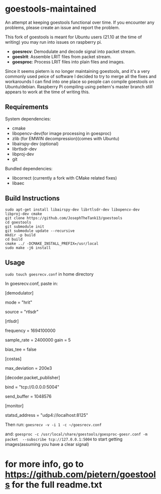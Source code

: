 # goestools-maintained

An attempt at keeping goestools functional over time. If you encounter any problems, please create an issue and report the problem.

This fork of goestools is meant for Ubuntu users (21.10 at the time of writing) you may run into issues on raspberry pi.

* **goesrecv**: Demodulate and decode signal into packet stream.
* **goeslrit**: Assemble LRIT files from packet stream.
* **goesproc**: Process LRIT files into plain files and images.

Since it seems pietern is no longer maintaining goestools, and it's a very commonly used peice of software I decided to try to merge all the fixes and workarounds I can find into one place so people can compile goestools on Ubuntu/debian. Raspberry Pi compiling using peitern's master branch still appears to work at the time of writing this.

## Requirements

System dependencies:

* cmake
* libopencv-dev(for image processing in goesproc)
* zlib (for EMWIN decompression)(comes with Ubuntu)
* libairspy-dev (optional)
* librtlsdr-dev
* libproj-dev
* git

Bundled dependencies:

* libcorrect (currently a fork with CMake related fixes)
* libaec

## Build Instructions

``` shell
sudo apt-get install libairspy-dev librtlsdr-dev libopencv-dev libproj-dev cmake
git clone https://github.com/JosephTheTank13/goestools
cd goestools
git submodule init
git submodule update --recursive
mkdir -p build
cd build
cmake ../ -DCMAKE_INSTALL_PREFIX=/usr/local
sudo make -j6 install
```

## Usage
`sudo touch goesrecv.conf` in home directory

In goesrecv.conf, paste in:

[demodulator]

mode = "hrit"

source = "rtlsdr"

[rtlsdr]

frequency = 1694100000

sample_rate = 2400000
gain = 5

bias_tee = false

[costas]

max_deviation = 200e3

[decoder.packet_publisher]

bind = "tcp://0.0.0.0:5004"

send_buffer = 1048576

[monitor]

statsd_address = "udp4://localhost:8125"

Then run:
`goesrecv -v -i 1 -c ~/goesrecv.conf`

and:
`goesproc -c /usr/local/share/goestools/goesproc-goesr.conf -m packet  --subscribe tcp://127.0.0.1:5004`
to start getting images(assuming you have a clear signal)

# for more info, go to https://github.com/pietern/goestools for the full readme.txt

